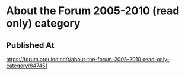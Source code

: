 # About the Forum 2005-2010 (read only) category

## Published At

https://forum.arduino.cc/t/about-the-forum-2005-2010-read-only-category/847451
